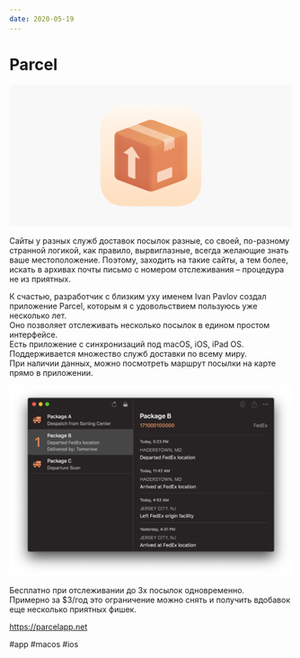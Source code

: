 ```yaml
---
date: 2020-05-19
---
```


# Parcel

![Parcel icon](parcel_icon.png)

Сайты у разных служб доставок посылок разные, со своей, по-разному странной логикой, как правило, вырвиглазные, всегда желающие знать ваше местоположение. Поэтому, заходить на такие сайты, а тем более, искать в архивах почты письмо с номером отслеживания – процедура не из приятных.

К счастью, разработчик с близким уху именем Ivan Pavlov создал приложение Parcel, которым я с удовольствием пользуюсь уже несколько лет.  
Оно позволяет отслеживать несколько посылок в едином простом интерфейсе.  
Есть приложение с синхронизаций под macOS, iOS, iPad OS.  
Поддерживается множество служб доставки по всему миру.  
При наличии данных, можно посмотреть маршрут посылки на карте прямо в приложении.

![Parcel screenshot](parcel.png "Parcel screenshot")

Бесплатно при отслеживании до 3х посылок одновременно.  
Примерно за $3/год это ограничение можно снять и получить вдобавок еще несколько приятных фишек.

https://parcelapp.net

#app #macos #ios
